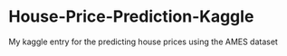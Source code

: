 # House-Price-Prediction-Kaggle
My kaggle entry for the predicting house prices using the AMES dataset 
